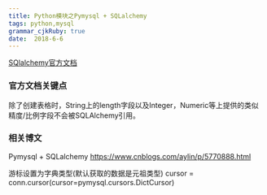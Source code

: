 ```yaml
---
title: Python模块之Pymysql + SQLalchemy
tags: python,mysql
grammar_cjkRuby: true
date:  2018-6-6
---
```


[SQlalchemy官方文档](http://docs.sqlalchemy.org/en/latest/core/tutorial.html)

### 官方文档关键点
除了创建表格时，String上的length字段以及Integer，Numeric等上提供的类似精度/比例字段不会被SQLAlchemy引用。





### 相关博文

Pymysql + SQLalchemy
https://www.cnblogs.com/aylin/p/5770888.html

游标设置为字典类型(默认获取的数据是元祖类型)
cursor = conn.cursor(cursor=pymysql.cursors.DictCursor)


